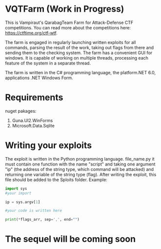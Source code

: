 # VQTFarm (Work in Progress)
This is Vampiraut's QarabagTeam Farm for Attack-Defense CTF competitions. You can read more about the competitions here: https://ctftime.org/ctf-wtf.

The farm is engaged in regularly launching written exploits for all commands, parsing the result of the work, taking out flags from there and sending them to the checking system. The farm has a convenient GUI for windows. It is capable of working on multiple threads, processing each feature of the system in a separate thread.

The farm is written in the C# programming language, the platform.NET 6.0, applications .NET Windows Form.

# Requirements
nuget pakages:
1. Guna.UI2.WinForms
2. Microsoft.Data.Sqlite

# Writing your exploits
The exploit is written in the Python programming language. file_name.py it must contain one function with the name "script" and taking one argument "ip" (the address of the string type, which command will be attacked) and returning one variable of the string type (flag). After writing the exploit, this file should be added to the Sploits folder.
Example:
```Python
import sys
#your import

ip = sys.argv[1]

#your code is written here

print(*flags_arr, sep=',', end="")
```

# The sequel will be coming soon

